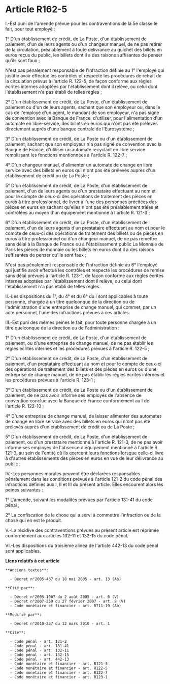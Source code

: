 # Article R162-5

I.-Est puni de l'amende prévue pour les contraventions de la 5e classe le fait, pour tout employé : 

1° D'un établissement de crédit, de La Poste, d'un établissement de paiement, d'un de leurs agents ou d'un changeur manuel,
de ne pas retirer de la circulation, préalablement à toute délivrance au guichet des billets en euros reçus du public, les
billets dont il a des raisons suffisantes de penser qu'ils sont faux ; 

N'est pas pénalement responsable de l'infraction définie au 1° l'employé qui justifie avoir effectué les contrôles et
respecté les procédures de retrait de la circulation prévus à l'article R. 122-5, de façon conforme aux règles écrites
internes adoptées par l'établissement dont il relève, ou celui dont l'établissement n'a pas établi de telles règles ; 

2° D'un établissement de crédit, de La Poste, d'un établissement de paiement ou d'un de leurs agents, sachant que son
employeur ou, dans le cas de l'employé d'un agent, le mandant de son employeur, n'a pas signé de convention avec la Banque de
France, d'utiliser, pour l'alimentation d'un automate en libre-service, des billets en euros qui n'ont pas été prélevés
directement auprès d'une banque centrale de l'Eurosystème ; 

3° D'un établissement de crédit, de La Poste ou d'un établissement de paiement, sachant que son employeur n'a pas signé de
convention avec la Banque de France, d'utiliser un automate recyclant en libre service remplissant les fonctions mentionnées
à l'article R. 122-7 ; 

4° D'un changeur manuel, d'alimenter un automate de change en libre service avec des billets en euros qui n'ont pas été
prélevés auprès d'un établissement de crédit ou de La Poste ; 

5° D'un établissement de crédit, de La Poste, d'un établissement de paiement, d'un de leurs agents ou d'un prestataire
effectuant au nom et pour le compte de ceux-ci des opérations de traitement des pièces en euros à titre professionnel, de
livrer à l'une des personnes précitées des pièces en euros en sachant qu'elles n'ont pas été préalablement triées et
contrôlées au moyen d'un équipement mentionné à l'article R. 121-3 ; 

6° D'un établissement de crédit, de La Poste, d'un établissement de paiement, d'un de leurs agents d'un prestataire
effectuant au nom et pour le compte de ceux-ci des opérations de traitement des billets ou de pièces en euros à titre
professionnel ou d'un changeur manuel, de ne pas remettre sans délai à la Banque de France ou à l'établissement public La
Monnaie de Paris les pièces de monnaie ou les billets en euros dont il a des raisons suffisantes de penser qu'ils sont
faux ; 

N'est pas pénalement responsable de l'infraction définie au 6° l'employé qui justifie avoir effectué les contrôles et
respecté les procédures de remise sans délai prévues à l'article R. 123-1, de façon conforme aux règles écrites internes
adoptées par l'établissement dont il relève, ou celui dont l'établissement n'a pas établi de telles règles. 

II.-Les dispositions du 1°, du 4° et du 6° du I sont applicables à toute personne, chargée à un titre quelconque de la
direction ou de l'administration d'une entreprise de change manuel, qui commet, par un acte personnel, l'une des infractions
prévues à ces articles. 

III.-Est puni des mêmes peines le fait, pour toute personne chargée à un titre quelconque de la direction ou de
l'administration : 

1° D'un établissement de crédit, de La Poste, d'un établissement de paiement, ou d'une entreprise de change manuel, de ne pas
établir les règles écrites internes et les procédures prévues à l'article R. 122-5 ; 

2° D'un établissement de crédit, de La Poste, d'un établissement de paiement, d'un prestataire effectuant au nom et pour le
compte de ceux-ci des opérations de traitement des billets et des pièces en euros ou d'une entreprise de change manuel, de ne
pas établir les règles écrites internes et les procédures prévues à l'article R. 123-1 ; 

3° D'un établissement de crédit, de La Poste ou d'un établissement de paiement, de ne pas avoir informé ses employés de
l'absence de convention conclue avec la Banque de France conformément au I de l'article R. 122-10 ; 

4° D'une entreprise de change manuel, de laisser alimenter des automates de change en libre service avec des billets en euros
qui n'ont pas été prélevés auprès d'un établissement de crédit ou de La Poste ; 

5° D'un établissement de crédit, de La Poste, d'un établissement de paiement, ou d'un prestataire mentionné à l'article R.
121-3, de ne pas avoir informé ses employés de l'absence d'équipement mentionné à l'article R. 121-3, au sein de l'entité où
ils exercent leurs fonctions lorsque celle-ci livre à d'autres établissements des pièces en euros en vue de leur délivrance
au public ; 

IV.-Les personnes morales peuvent être déclarées responsables pénalement dans les conditions prévues à l'article 121-2 du
code pénal des infractions définies aux I, II et III du présent article. Elles encourent alors les peines suivantes : 

1° L'amende, suivant les modalités prévues par l'article 131-41 du code pénal ; 

2° La confiscation de la chose qui a servi à commettre l'infraction ou de la chose qui en est le produit.

V.-La récidive des contraventions prévues au présent article est réprimée conformément aux articles 132-11 et 132-15 du code
pénal. 

VI.-Les dispositions du troisième alinéa de l'article 442-13 du code pénal sont applicables.

**Liens relatifs à cet article**

	**Anciens textes**:

	  - Décret n°2005-487 du 18 mai 2005 - art. 13 (Ab)

	**Cité par**:

	  - Décret n°2005-1007 du 2 août 2005 - art. 6 (V)
	  - Décret n°2007-259 du 27 février 2007 - art. 8 (V)
	  - Code monétaire et financier - art. R711-19 (Ab)

	**Modifié par**:

	  - Décret n°2010-257 du 12 mars 2010 - art. 1

	**Cite**:

	  - Code pénal - art. 121-2
	  - Code pénal - art. 131-41
	  - Code pénal - art. 132-11
	  - Code pénal - art. 132-15
	  - Code pénal - art. 442-13
	  - Code monétaire et financier - art. R121-3
	  - Code monétaire et financier - art. R122-5
	  - Code monétaire et financier - art. R122-7
	  - Code monétaire et financier - art. R123-1
